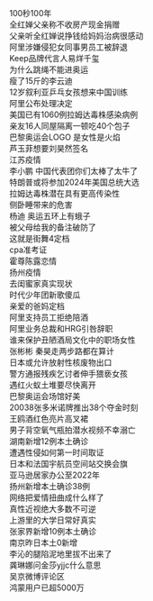 100秒100年  
全红婵父亲称不收房产现金捐赠  
父亲听全红婵说挣钱给妈妈治病很感动  
阿里涉嫌侵犯女同事男员工被辞退  
Keep品牌代言人易烊千玺  
为什么跳绳不能进奥运  
瘦了15斤的李云迪  
12岁叙利亚乒乓女孩想来中国训练  
阿里公布处理决定  
美国已有1060例拉姆达毒株感染病例  
亲友16人同屋隔离一顿吃40个包子  
巴黎奥运会LOGO 是女性是火焰  
芦玉菲想要刘昊然签名  
江苏疫情  
李小鹏 中国代表团你们太棒了太牛了  
特朗普或将参加2024年美国总统大选  
拉姆达毒株潜在具有更高传染性  
侧卧睡带来的危害  
杨迪 奥运五环上有蛾子  
被父母给我的备注破防了  
这就是街舞4定档  
cpa准考证  
霍尊陈露恋情  
扬州疫情  
去闺蜜家真实现状  
时代少年团新歌傻瓜  
亲爱的爸妈定档  
阿里支持员工拒绝陪酒  
阿里业务总裁和HRG引咎辞职  
谁来保护丑陋酒局文化中的职场女性  
张彬彬 秦昊走两步路都在算计  
日本或允许放射性核废物出口  
警方通报残疾乞讨者伸手猥亵女孩  
遇红火蚁土堆要尽快离开  
巴黎奥运会场馆好美  
20038张多米诺牌推出38个夺金时刻  
王鸥酒红色亮片高叉裙  
男子背空氧气瓶拍潜水视频不幸溺亡  
湖南新增12例本土确诊  
遭遇性侵如何第一时间取证  
日本和法国宇航员空间站交换会旗  
亚马逊居家办公至2022年  
扬州新增本土确诊38例  
网络把爱情扭曲成什么样了  
真性近视绝大多数不可逆  
上游里的大学日常好真实  
张家界新增10例本土确诊  
南京昨日本土0新增  
李沁的腿陷泥地里拔不出来了  
龚琳娜问金莎yjjc什么意思  
吴京微博评论区  
鸿蒙用户已超5000万  
